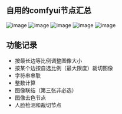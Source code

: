 ## 自用的comfyui节点汇总
![image](https://github.com/user-attachments/assets/276c33dd-5fda-4d75-bbf4-9cbc312c6068)
![image](https://github.com/user-attachments/assets/f80ad400-1cc8-4dc3-b356-3f43b53ec696)
![image](https://github.com/user-attachments/assets/747b5ac8-86f2-4896-9a62-5de6a7e6ddf0)
![image](https://github.com/user-attachments/assets/4f8bbbf3-3e0f-4b0c-92ed-edbffac26a04)
![image](https://github.com/user-attachments/assets/4f8bbbf3-3e0f-4b0c-92ed-edbffac26a04)





## 功能记录
- 按最长边等比例调整图像大小
- 按某个边按自选比例（最大限度）裁切图像
- 字符串串联
- 整数计算
- 图像联结（第三张非必选）
- 图像去色节点
- 人脸检测和裁切节点
